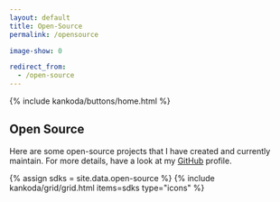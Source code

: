```yaml
---
layout: default
title: Open-Source
permalink: /opensource

image-show: 0

redirect_from: 
  - /open-source
---
```


<article>
  {% include kankoda/buttons/home.html %}

  <h1>Open Source</h1>

  <p>
    Here are some open-source projects that I have created and currently maintain. For more details, have a look at my <a href="{{ site.urls.github }}">GitHub</a> profile.
  </p>

  {% assign sdks = site.data.open-source %}
  {% include kankoda/grid/grid.html items=sdks type="icons" %}
</article>
